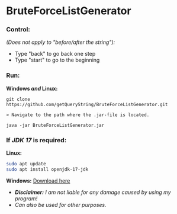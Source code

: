 # BruteForceListGenerator

### Control:
_(Does not apply to "before/after the string"):_
+ Type "back" to go back one step
+ Type "start" to go to the beginning

### Run:

**Windows _and_ Linux:**
```
git clone https://github.com/getQueryString/BruteForceListGenerator.git

> Navigate to the path where the .jar-file is located.

java -jar BruteForceListGenerator.jar
```
### If _JDK 17_ is required:
**Linux:**
```bash
sudo apt update
sudo apt install openjdk-17-jdk
```
**Windows:** [Download here](https://www.oracle.com/java/technologies/javase/jdk17-archive-downloads.html)

+ _**Disclaimer:** I am not liable for any damage caused by using my program!_
+ _Can also be used for other purposes._